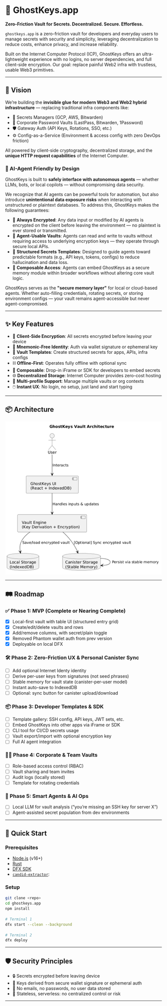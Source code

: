 # 👻 GhostKeys.app

**Zero-Friction Vault for Secrets. Decentralized. Secure. Effortless.**

`ghostkeys.app` is a zero-friction vault for developers and everyday users to manage secrets with security and simplicity, leveraging decentralization to reduce costs, enhance privacy, and increase reliability.

Built on the Internet Computer Protocol (ICP), GhostKeys offers an ultra-lightweight experience with no logins, no server dependencies, and full client-side encryption. Our goal: replace painful Web2 infra with trustless, usable Web3 primitives.

---

## 🚀 Vision
We’re building the **invisible glue for modern Web3 and Web2 hybrid infrastructure** — replacing traditional infra components like:

- 🔑 Secrets Managers (GCP, AWS, Bitwarden)
- 🔐 Corporate Password Vaults (LastPass, Bitwarden, 1Password)
- 🛡️ Gateway Auth (API Keys, Rotations, SSO, etc.)
- ⚙️ Config-as-a-Service (Environment & access config with zero DevOps friction)

All powered by client-side cryptography, decentralized storage, and the **unique HTTP request capabilities** of the Internet Computer.



### 🤖 AI-Agent Friendly by Design

GhostKeys is built to **safely interface with autonomous agents** — whether LLMs, bots, or local copilots — without compromising data security.

We recognize that AI agents can be powerful tools for automation, but also introduce **unintentional data exposure risks** when interacting with unstructured or plaintext databases. To address this, GhostKeys makes the following guarantees:

- 🔐 **Always Encrypted**: Any data input or modified by AI agents is encrypted on the client before leaving the environment — no plaintext is ever stored or transmitted.
- 🧠 **Agent-Usable Vaults**: Agents can read and write to vaults without requiring access to underlying encryption keys — they operate through secure local APIs.
- 🧾 **Structured Secrets Templates**: Designed to guide agents toward predictable formats (e.g., API keys, tokens, configs) to reduce hallucination and data loss.
- 🧩 **Composable Access**: Agents can embed GhostKeys as a secure memory module within broader workflows without altering core vault logic.

GhostKeys serves as the **"secure memory layer"** for local or cloud-based agents. Whether auto-filling credentials, rotating secrets, or storing environment configs — your vault remains agent-accessible but never agent-compromised.

---

## ✨ Key Features

- 🔐 **Client-Side Encryption**: All secrets encrypted before leaving your device
- 🧠 **Mnemonic-Free Identity**: Auth via wallet signature or ephemeral key
- 📁 **Vault Templates**: Create structured secrets for apps, APIs, infra configs
- ⛓️ **Offline-First**: Operates fully offline with optional sync
- 🧩 **Composable**: Drop-in iFrame or SDK for developers to embed secrets
- 🌐 **Decentralized Storage**: Internet Computer provides zero-cost hosting
- 👥 **Multi-profile Support**: Manage multiple vaults or org contexts
- 🖱️ **Instant UX**: No login, no setup, just land and start typing

---

## 📦 Architecture
![alt text](GhostKeysArch.png)

---

## 🛤️ Roadmap

### ✅ Phase 1: MVP (Complete or Nearing Complete)
- [x] Local-first vault with table UI (structured entry grid)
- [x] Create/edit/delete vaults and rows
- [x] Add/remove columns, with secret/plain toggle
- [x] Removed Phantom wallet auth from prev version
- [x] Deployable on local DFX

### 🛠️ Phase 2: Zero-Friction UX & Personal Canister Sync
- [ ] Add optional Internet Identy identity
- [ ] Derive per-user keys from signatures (not seed phrases)
- [ ] Stable memory for vault state (canister-per-user model)
- [ ] Instant auto-save to IndexedDB
- [ ] Optional: sync button for canister upload/download

### 📦 Phase 3: Developer Templates & SDK
- [ ] Template gallery: SSH config, API keys, JWT sets, etc.
- [ ] Embed GhostKeys into other apps via iFrame or SDK
- [ ] CLI tool for CI/CD secrets usage
- [ ] Vault export/import with optional encryption key
- [ ] Full AI agent integration

### 🧑‍💼 Phase 4: Corporate & Team Vaults
- [ ] Role-based access control (RBAC)
- [ ] Vault sharing and team invites
- [ ] Audit logs (locally stored)
- [ ] Template for rotating credentials

### 🧠 Phase 5: Smart Agents & AI Ops
- [ ] Local LLM for vault analysis (“you’re missing an SSH key for server X”)
- [ ] Agent-assisted secret population from dev environments

---

## 🧪 Quick Start

### Prerequisites

- [Node.js](https://nodejs.org/) (v16+)
- [Rust](https://www.rust-lang.org/tools/install)
- [DFX SDK](https://internetcomputer.org/docs/current/developer-docs/setup/install/)
- [`candid-extractor`](https://github.com/dfinity/candid-extractor):
### Setup

```bash
git clone <repo>
cd ghostkeys.app
npm install

# Terminal 1
dfx start --clean --background

# Terminal 2
dfx deploy
```

---

## 🛡️ Security Principles

- 🔒 Secrets encrypted before leaving device
- 🔑 Keys derived from secure wallet signature or ephemeral auth
- 🧾 No emails, no passwords, no user data stored
- 🔁 Stateless, serverless: no centralized control or risk

---
